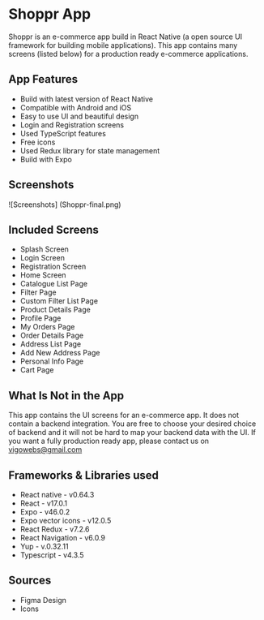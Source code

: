 # Shoppr App

Shoppr is an e-commerce app build in React Native (a open source UI framework for building mobile applications). This app contains many screens (listed below) for a production ready e-commerce applications. 

## App Features

* Build with latest version of React Native
* Compatible with Android and iOS
* Easy to use UI and beautiful design
* Login and Registration screens
* Used TypeScript features
* Free icons
* Used Redux library for state management
* Build with Expo

## Screenshots
![Screenshots] (Shoppr-final.png)

## Included Screens

* Splash Screen
* Login Screen
* Registration Screen
* Home Screen
* Catalogue List Page
* Filter Page
* Custom Filter List Page
* Product Details Page
* Profile Page
* My Orders Page
* Order Details Page
* Address List Page
* Add New Address Page
* Personal Info Page
* Cart Page

## What Is Not in the App

This app contains the UI screens for an e-commerce app. It does not contain a backend integration. You are free to choose your desired choice of backend and it will not be hard to map your backend data with the UI. If you want a fully production ready app, please contact us on vigowebs@gmail.com

## Frameworks & Libraries used

* React native - v0.64.3
* React - v17.0.1
* Expo - v46.0.2
* Expo vector icons - v12.0.5
* React Redux - v7.2.6
* React Navigation - v6.0.9
* Yup - v.0.32.11
* Typescript - v4.3.5

## Sources

* Figma Design
* Icons
